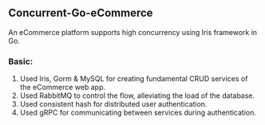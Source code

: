 ## Concurrent-Go-eCommerce
An eCommerce platform supports high concurrency using Iris framework in Go.

### Basic:
1. Used Iris, Gorm & MySQL for creating fundamental CRUD services of the eCommerce web app.
2. Used RabbitMQ to control the flow, alleviating the load of the database.
3. Used consistent hash for distributed user authentication.
4. Used gRPC for communicating between services during authentication.
